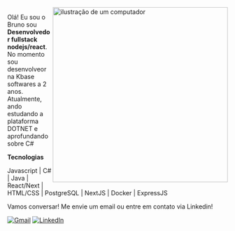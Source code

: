 <img src="https://raw.githubusercontent.com/MicaelliMedeiros/micaellimedeiros/master/image/computer-illustration.png" alt="ilustração de um computador" min-width="400px" max-width="400px" width="400px" align="right">

<p align="left"> 
  Olá! Eu sou o Bruno sou <strong>Desenvolvedor fullstack nodejs/react</strong>.<br>
  No momento sou desenvolveor na Kbase softwares a 2 anos.
  Atualmente, ando estudando a plataforma DOTNET e aprofundando sobre C#
</p>

<p align="left">
  <strong>Tecnologias</strong>
</p>

<p align="left">
  Javascript | C# | Java | React/Next | HTML/CSS | PostgreSQL | NextJS | Docker | ExpressJS
</p>

<p align="left">
  Vamos conversar! Me envie um email ou entre em contato via Linkedin!
</p>

<p align="left">
  <a href="#" title="Gmail">
  <img src="https://img.shields.io/badge/-Gmail-FF0000?style=flat-square&labelColor=FF0000&logo=gmail&logoColor=white&link=LINK-DO-SEU-GMAIL" alt="Gmail"/></a>
  <a href="#" title="LinkedIn">
  <img src="https://img.shields.io/badge/-Linkedin-0e76a8?style=flat-square&logo=Linkedin&logoColor=white&link=LINK-DO-SEU-LINKEDIN" alt="LinkedIn"/></a>
</p>
